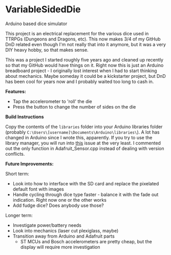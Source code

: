 # VariableSidedDie
Arduino based dice simulator

This project is an electrical replacement for the various dice used in TTRPGs (Dungeons and Dragons, etc).  This now makes 3/4 of my GitHub DnD related even though I'm not really that into it anymore, but it was a very DIY heavy hobby, so that makes sense.

This was a project I started roughly five years ago and cleaned up recently so that my GitHub would have things on it.  Right now this is just an Arduino breadboard project - I originally lost interest when I had to start thinking about mechanics.  Maybe someday it could be a kickstarter project, but DnD has been cool for years now and I probably waited too long to cash in.

**Features:**

 * Tap the accelerometer to 'roll' the die
 * Press the button to change the number of sides on the die

**Build Instructions**

Copy the contents of the `libraries` folder into your Arduino libraries folder (probably `C:\Users\[username]\Documents\Arduino\libraries\`).  A lot has changed in Arduino since I wrote this, apparently.  If you try to use the library manager, you will run into [this](https://github.com/adafruit/Adafruit-GFX-Library/issues/88) issue at the very least.  I commented out the only function in Adafruit_Sensor.cpp instead of dealing with version conflicts.

**Future Improvements:**

Short term:
 * Look into how to interface with the SD card and replace the pixelated default font with images
 * Handle cycling through dice type faster - balance it with the fade out indication.  Right now one or the other works
 * Add fudge dice?  Does anybody use those?

Longer term:
 * Investigate power/battery needs
 * Look into mechanics (laser cut plexiglass, maybe)
 * Transition away from Arduino and Adafruit parts
   * ST MCUs and Bosch accelerometers are pretty cheap, but the display will require more investigation


